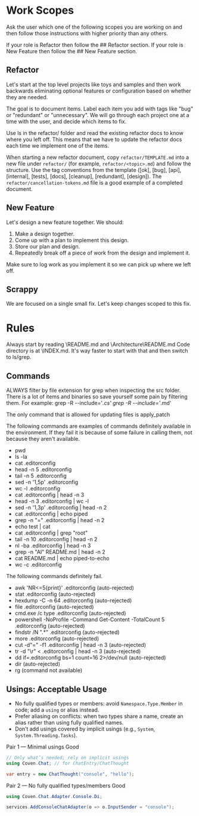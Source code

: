 # Work Scopes
Ask the user which one of the following scopes you are working on and then follow those instructions with higher priority than any others.

If your role is Refactor then follow the ## Refactor section.
If your role is New Feature then follow the ## New Feature section.
## Refactor
Let's start at the top level projects like toys and samples and then work backwards eliminating optional features or
configuration based on whether they are needed.

The goal is to document items. Label each item you add with tags like "bug" or "redundant" or "unnecessary".
We will go through each project one at a time with the user, and decide which items to fix.

Use ls in the refactor/ folder and read the existing refactor docs to know where you left off.
This means that we have to update the refactor docs each time we implement one of the items.

When starting a new refactor document, copy `refactor/TEMPLATE.md` into a new file under `refactor/` (for example, `refactor/<topic>.md`) and follow the structure. Use the tag conventions from the template ([ok], [bug], [api], [internal], [tests], [docs], [cleanup], [redundant], [design]). The `refactor/cancellation-tokens.md` file is a good example of a completed document.

## New Feature
Let's design a new feature together. We should:
1. Make a design together.
2. Come up with a plan to implement this design.
3. Store our plan and design.
4. Repeatedly break off a piece of work from the design and implement it.

Make sure to log work as you implement it so we can pick up where we left off.

## Scrappy
We are focused on a single small fix. Let's keep changes scoped to this fix.

# Rules
Always start by reading \README.md and \Architecture\README.md
Code directory is at \INDEX.md. It's way faster to start with that and then switch to ls/grep.

## Commands
ALWAYS filter by file extension for grep when inspecting the src folder.
There is a lot of items and binaries so save yourself some pain by filtering them.
For example:
    grep -R --include='*.cs'
    grep -R --include='*.md'

The only command that is allowed for updating files is apply_patch

The following commands are examples of commands definitely available in the environment. If they fail it is because of some failure in calling them, not because they aren't available.
- pwd
- ls -la
- cat .editorconfig
- head -n 5 .editorconfig
- tail -n 5 .editorconfig
- sed -n '1,5p' .editorconfig
- wc -l .editorconfig
- cat .editorconfig | head -n 3
- head -n 3 .editorconfig | wc -l
- sed -n '1,3p' .editorconfig | head -n 2
- cat .editorconfig | echo piped
- grep -n "=" .editorconfig | head -n 2
- echo test | cat
- cat .editorconfig | grep "root"
- tail -n 10 .editorconfig | head -n 2
- nl -ba .editorconfig | head -n 3
- grep -n "AI" README.md | head -n 2
- cat README.md | echo piped-to-echo
- wc -c .editorconfig

The following commands definitely fail.
- awk 'NR<=5{print}' .editorconfig (auto-rejected)
- stat .editorconfig (auto-rejected)
- hexdump -C -n 64 .editorconfig (auto-rejected)
- file .editorconfig (auto-rejected)
- cmd.exe /c type .editorconfig (auto-rejected)
- powershell -NoProfile -Command Get-Content -TotalCount 5 .editorconfig (auto-rejected)
- findstr /N ".*" .editorconfig (auto-rejected)
- more .editorconfig (auto-rejected)
- cut -d"=" -f1 .editorconfig | head -n 3 (auto-rejected)
- tr -d "\r" < .editorconfig | head -n 3 (auto-rejected)
- dd if=.editorconfig bs=1 count=16 2>/dev/null (auto-rejected)
- dir (auto-rejected)
- rg (command not available)

## Usings: Acceptable Usage
- No fully qualified types or members: avoid `Namespace.Type.Member` in code; add a `using` or alias instead.
- Prefer aliasing on conflicts: when two types share a name, create an alias rather than using fully qualified names.
- Don’t add usings covered by implicit usings (e.g., `System`, `System.Threading.Tasks`).

Pair 1 — Minimal usings
Good
```csharp
// Only what’s needed; rely on implicit usings
using Coven.Chat; // for ChatEntry/ChatThought

var entry = new ChatThought("console", "hello");
```

Pair 2 — No fully qualified types/members
Good
```csharp
using Coven.Chat.Adapter.Console.Di;

services.AddConsoleChatAdapter(o => o.InputSender = "console");
```
